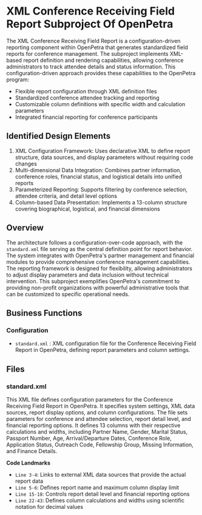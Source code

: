 # XML Conference Receiving Field Report Subproject Of OpenPetra

The XML Conference Receiving Field Report is a configuration-driven reporting component within OpenPetra that generates standardized field reports for conference management. The subproject implements XML-based report definition and rendering capabilities, allowing conference administrators to track attendee details and status information. This configuration-driven approach provides these capabilities to the OpenPetra program:

- Flexible report configuration through XML definition files
- Standardized conference attendee tracking and reporting
- Customizable column definitions with specific width and calculation parameters
- Integrated financial reporting for conference participants

## Identified Design Elements

1. XML Configuration Framework: Uses declarative XML to define report structure, data sources, and display parameters without requiring code changes
2. Multi-dimensional Data Integration: Combines partner information, conference roles, financial status, and logistical details into unified reports
3. Parameterized Reporting: Supports filtering by conference selection, attendee criteria, and detail level options
4. Column-based Data Presentation: Implements a 13-column structure covering biographical, logistical, and financial dimensions

## Overview
The architecture follows a configuration-over-code approach, with the `standard.xml` file serving as the central definition point for report behavior. The system integrates with OpenPetra's partner management and financial modules to provide comprehensive conference management capabilities. The reporting framework is designed for flexibility, allowing administrators to adjust display parameters and data inclusion without technical intervention. This subproject exemplifies OpenPetra's commitment to providing non-profit organizations with powerful administrative tools that can be customized to specific operational needs.

## Business Functions

### Configuration
- `standard.xml` : XML configuration file for the Conference Receiving Field Report in OpenPetra, defining report parameters and column settings.

## Files
### standard.xml

This XML file defines configuration parameters for the Conference Receiving Field Report in OpenPetra. It specifies system settings, XML data sources, report display options, and column configurations. The file sets parameters for conference and attendee selection, report detail level, and financial reporting options. It defines 13 columns with their respective calculations and widths, including Partner Name, Gender, Marital Status, Passport Number, Age, Arrival/Departure Dates, Conference Role, Application Status, Outreach Code, Fellowship Group, Missing Information, and Finance Details.

 **Code Landmarks**
- `Line 3-4`: Links to external XML data sources that provide the actual report data
- `Line 5-6`: Defines report name and maximum column display limit
- `Line 15-18`: Controls report detail level and financial reporting options
- `Line 22-43`: Defines column calculations and widths using scientific notation for decimal values

[Generated by the Sage AI expert workbench: 2025-03-30 02:22:57  https://sage-tech.ai/workbench]: #